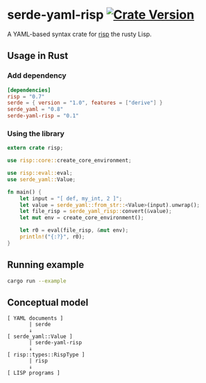 # serde-yaml-risp [![Crate Version](https://img.shields.io/crates/v/serde-yaml-risp.svg)](https://crates.io/crates/serde-yaml-risp)

A YAML-based syntax crate for [risp] the rusty Lisp.

## Usage in Rust

### Add dependency

```toml
[dependencies]
risp = "0.7"
serde = { version = "1.0", features = ["derive"] }
serde_yaml = "0.8"
serde-yaml-risp = "0.1"
```

### Using the library

```rs
extern crate risp;

use risp::core::create_core_environment;

use risp::eval::eval;
use serde_yaml::Value;

fn main() {
    let input = "[ def, my_int, 2 ]";
    let value = serde_yaml::from_str::<Value>(input).unwrap();
    let file_risp = serde_yaml_risp::convert(&value);
    let mut env = create_core_environment();

    let r0 = eval(file_risp, &mut env);
    println!("{:?}", r0);
}
```

## Running example

```sh
cargo run --example
```

## Conceptual model

```
[ YAML documents ]
       | serde
       ↓
[ serde_yaml::Value ]
       | serde-yaml-risp
       ↓
[ risp::types::RispType ]
       | risp
       ↓
[ LISP programs ]
```



[risp]: https://crates.io/crates/risp
